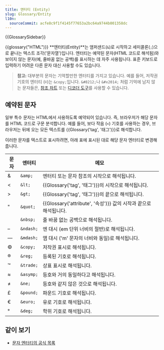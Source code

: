 ```yaml
---
title: 엔터티 (Entity)
slug: Glossary/Entity
l10n:
  sourceCommit: acfe8c9f1f4145f77653a2bc64a9744b001358dc
---
```


{{GlossarySidebar}}

{{glossary("HTML")}} **엔터티(Entity)**는 앰퍼샌드(`&`)로 시작하고 세미콜론(`;`)으로 끝나는 텍스트 조각('문자열')입니다. 엔터티는 예약된 문자(HTML 코드로 해석됨)와 보이지 않는 문자(예, 줄바꿈 없는 공백)를 표시하는 데 자주 사용됩니다. 표준 키보드로 입력하기 어려운 다른 문자 대신 사용할 수도 있습니다.

> **참고:** 대부분의 문자는 기억할만한 엔터티를 가지고 있습니다. 예를 들어, 저작권 기호의 엔터티 (`©`)는 `&copy;`입니다. `&#8212;`나 `&#x2014;` 처럼 기억에 남지 않는 문자들은, [참조 차트](https://html.spec.whatwg.org/multipage/named-characters.html#named-character-references) 또는 [디코더 도구](https://mothereff.in/html-entities)를 사용할 수 있습니다.

## 예약된 문자

일부 특수 문자는 HTML에서 사용하도록 예약되어 있습니다. 즉, 브라우저가 해당 문자를 HTML 코드로 구문 분석합니다. 예를 들어, 보다 작음 (`<`) 기호를 사용하는 경우, 브라우저는 뒤에 오는 모든 텍스트를 {{Glossary('tag', '태그')}}로 해석합니다.

이러한 문자를 텍스트로 표시하려면, 아래 표에 표시된 대로 해당 문자 엔터티로 변경해줍니다.

| 문자 | 엔터티    | 메모                                                             |
| ---- | --------- | ---------------------------------------------------------------- |
| &    | `&amp;`   | 엔터티 또는 문자 참조의 시작으로 해석됩니다.                     |
| <    | `&lt;`    | {{Glossary('tag', '태그')}}의 시작으로 해석됩니다.               |
| >    | `&gt;`    | {{Glossary('tag', '태그')}}의 끝으로 해석됩니다.                 |
| "    | `&quot;`  | {{Glossary('attribute', '속성')}} 값의 시작과 끝으로 해석됩니다. |
|      | `&nbsp;`  | 줄 바꿈 없는 공백으로 해석됩니다.                                |
| –    | `&ndash;` | 엔 대시 (em 단위 너비의 절반)로 해석됩니다.                      |
| —    | `&mdash;` | 앰 대시 ('m' 문자의 너비와 동일)로 해석됩니다.                   |
| ©   | `&copy;`  | 저작권 표시로 해석됩니다.                                        |
| ®   | `&reg;`   | 등록된 기호로 해석됩니다.                                        |
| ™   | `&trade;` | 상표 표시로 해석됩니다.                                          |
| ≈    | `&asymp;` | 등호와 거의 동일하다고 해석됩니다.                               |
| ≠    | `&ne;`    | 등호와 같지 않은 것으로 해석됩니다.                              |
| £    | `&pound;` | 파운드 기호로 해석됩니다.                                        |
| €    | `&euro;`  | 유로 기호로 해석됩니다.                                          |
| °    | `&deg;`   | 학위 기호로 해석됩니다.                                          |

## 같이 보기

- [문자 엔터티의 공식 목록](https://html.spec.whatwg.org/multipage/named-characters.html#named-character-references)
